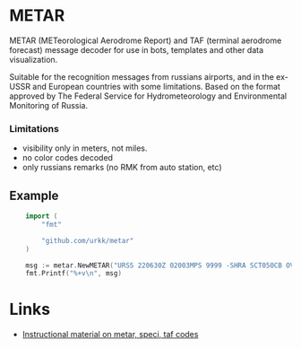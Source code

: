 # METAR
METAR (METeorological Aerodrome Report) and TAF (terminal aerodrome forecast) message decoder for use in bots, templates and other data visualization.

Suitable for the recognition messages from russians airports, and in the ex-USSR and European countries with some limitations. Based on the format approved by The Federal Service for Hydrometeorology and Environmental Monitoring of Russia.

### Limitations
* visibility only in meters, not miles.
* no color codes decoded
* only russians remarks (no RMK from auto station, etc)

## Example
```go
    import (
        "fmt"

        "github.com/urkk/metar"
    )

    msg := metar.NewMETAR("URSS 220630Z 02003MPS 9999 -SHRA SCT050CB OVC086 20/16 Q1015 R02/290060 R06/290060 TEMPO -TSRA BKN030CB RMK R06/03002MPS QFE760")
    fmt.Printf("%+v\n", msg)
```

# Links

* [Instructional material on metar, speci, taf codes](http://metavia2.ru/help/instruction_METAR_SPECI_TAF.pdf)

 